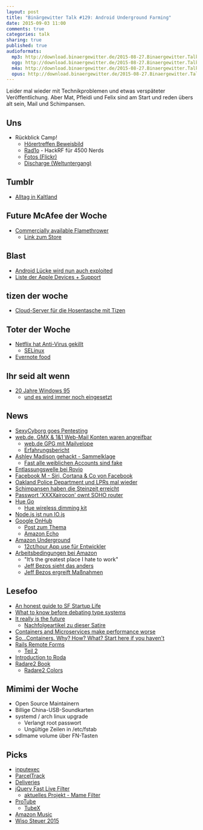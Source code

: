 ```yaml
---
layout: post
title: "Binärgewitter Talk #129: Android Underground Farming"
date: 2015-09-03 11:00
comments: true
categories: talk
sharing: true
published: true
audioformats:
  mp3: http://download.binaergewitter.de/2015-08-27.Binaergewitter.Talk.129.mp3
  ogg: http://download.binaergewitter.de/2015-08-27.Binaergewitter.Talk.129.ogg
  m4a: http://download.binaergewitter.de/2015-08-27.Binaergewitter.Talk.129.m4a
  opus: http://download.binaergewitter.de/2015-08-27.Binaergewitter.Talk.129.opus
---
```

Leider mal wieder mit Technikproblemen und etwas verspäteter Veröffentlichung. Aber Mat, Pfleidi und Felix sind am Start und reden übers alt sein, Mail und Schimpansen.

## Uns

- Rückblick Camp!
  * [Hörertreffen Beweisbild]( https://twitter.com/schmittlauch/status/632637800291155968 )
  * [Rad1o]( https://rad1o.badge.events.ccc.de/ ) - HackRF für 4500 Nerds
  * [Fotos (Flickr)]( https://secure.flickr.com/search/?text=cccamp15 )
  * [Discharge (Weltuntergang)]( https://www.flickr.com/photos/schwarzbrot/20447504269/ )

## Tumblr

- [Alltag in Kaltland]( http://alltaginkaltland.tumblr.com/ )

## Future McAfee der Woche

- [Commercially available Flamethrower]( http://arstechnica.com/tech-policy/2015/08/facing-possible-ban-more-americans-are-buying-new-and-legal-900-flamethrowers/ )
  * [Link zum Store]( http://store.xm42.com/category-s/106.htm )

## Blast

- [Android Lücke wird nun auch exploited]( http://arstechnica.com/security/2015/08/major-android-remote-access-vulnerability-is-now-being-exploited/ )
- [Liste der Apple Devices + Support]( https://en.wikipedia.org/wiki/List_of_iOS_devices )

## tizen der woche
- [Cloud-Server für die Hosentasche mit Tizen]( http://www.pro-linux.de/news/1/22653/the-egg-cloud-server-fuer-die-hosentasche-mit-tizen-als-betriebssystem.html )

## Toter der Woche

- [Netflix hat Anti-Virus gekillt]( http://www.forbes.com/sites/thomasbrewster/2015/08/26/netflix-and-death-of-anti-virus/ )
  * [SELinux]( https://en.wikipedia.org/wiki/Security-Enhanced_Linux )
- [Evernote food]( https://blog.evernote.com/blog/2015/08/26/evernote-to-end-support-for-evernote-food-apps/ )

## Ihr seid alt wenn

- [20 Jahre Windows 95]( http://www.heise.de/newsticker/meldung/Vor-20-Jahren-Windows-95-erscheint-2788119.html )
  * [und es wird immer noch eingesetzt](http://www.golem.de/news/20-jahre-im-einsatz-lebenserhaltende-massnahmen-bei-windows-95-1508-115901.html )

## News

- [SexyCyborg goes Pentesting]( http://imgur.com/a/c4WNF )
- [web.de, GMX & 1&1 Web-Mail Konten waren angreifbar]( https://www.wired.de/collection/latest/so-konnten-fremde-euer-postfach-bei-web-de-gmx-oder-1-1-eindringen )
  * [web.de GPG mit Mailvelope]( https://www.mailvelope.com/de/ )
  * [Erfahrungsbericht]( http://www.zeit.de/digital/datenschutz/2015-08/gmx-webde-mail-verschluesselung-pgp-anleitung )
- [Ashley Madison gehackt - Sammelklage]( http://www.heise.de/newsticker/meldung/Ashley-Madison-Sammelklage-nach-Hack-gegen-Seitensprung-Portal-2789960.html )
  * [Fast alle weiblichen Accounts sind fake]( http://gizmodo.com/almost-none-of-the-women-in-the-ashley-madison-database-1725558944 )
- [Entlassungswelle bei Rovio]( http://arstechnica.com/business/2015/08/angry-birds-studio-cuts-260-jobs-after-revenue-continues-to-fall/ )
- [Facebook M - Siri, Cortana & Co von Facebook]( http://techcrunch.com/2015/08/26/facebook-is-adding-a-personal-assistant-called-m-to-your-messenger-app/?ncid=rss#.ifzygk:NTZM )
- [Oakland Police Department und LPRs mal wieder]( http://arstechnica.com/tech-policy/2015/08/cops-decide-to-collect-less-license-plate-data-after-80gb-drive-got-full/ )
- [Schimpansen haben die Steinzeit erreicht]( http://www.bbc.com/earth/story/20150818-chimps-living-in-the-stone-age )
- [Passwort 'XXXXairocon' ownt SOHO router]( http://www.theregister.co.uk/2015/08/27/password_xxxxairocon_pops_routers/ )
- [Hue Go]( http://www2.meethue.com/en-us/the-range/hue-go/ )
  * [Hue wireless dimming kit]( http://www2.meethue.com/en-us/the-range/hue-wireless-dimming-kit/ )
- [Node.js ist nun IO.js]( https://github.com/nodejs/node#cnv )
- [Google OnHub]( https://on.google.com/hub/ )
  * [Post zum Thema]( http://sixcolors.com/post/2015/08/google-gets-into-the-wi-fi-router-gameand-plants-a-flag-in-your-house/ ) 
  * [Amazon Echo]( http://www.amazon.com/Amazon-SK705DI-Echo/dp/B00X4WHP5E )
- [Amazon Underground]( http://www.golem.de/news/amazon-underground-hunderte-gratis-apps-im-tausch-gegen-ueberwachung-1508-115974.html )
  * [12ct/hour App use für Entwickler]( http://arstechnica.com/gaming/2015/08/amazons-new-games-and-apps-store-free-for-users-12%C2%A2-an-hour-for-devs/ )
- [Arbeitsbedingungen bei Amazon]( http://www.nytimes.com/2015/08/16/technology/inside-amazon-wrestling-big-ideas-in-a-bruising-workplace.html )
  * "It’s the greatest place I hate to work"
  * [Jeff Bezos sieht das anders]( http://www.zeit.de/wirtschaft/unternehmen/2015-08/mazon-jeff-bezos-new-york-times-mitarbeiter-ausbeutung )
  * [Jeff Bezos ergreift Maßnahmen]( http://www.theonion.com/article/jeff-bezos-assures-amazon-employees-hr-working-100-51121 )

## Lesefoo

- [An honest guide to SF Startup Life]( https://medium.com/@padlet/an-honest-guide-to-the-san-francisco-startup-life-6df13d23689 )
- [What to know before debating type systems]( https://cdsmith.wordpress.com/2011/01/09/an-old-article-i-wrote/ )
- [It really is the future]( http://blog.circleci.com/it-really-is-the-future/ )
  * [Nachfolgeartikel zu dieser Satire]( http://blog.circleci.com/its-the-future/ )
- [Containers and Microservices make performance worse]( https://speakerdeck.com/garethr/containers-and-microservices-make-performance-worse )
- [So…Containers. Why? How? What? Start here if you haven't]( http://www.standalone-sysadmin.com/blog/2015/07/so-containers-why-how-what-start-here-if-you-havent/ )
- [Rails Remote Forms]( http://www.alfajango.com/blog/rails-3-remote-links-and-forms/ )
  * [Teil 2]( http://www.alfajango.com/blog/rails-3-remote-links-and-forms-data-type-with-jquery/  )
- [Introduction to Roda]( http://twin.github.io/introduction-to-roda/ )
- [Radare2 Book]( https://www.gitbook.com/book/radare/radare2book/details )
  * [Radare2 Colors]( http://radare.gitbooks.io/radare2book/content/configuration/colors.html )

## Mimimi der Woche

- Open Source Maintainern
- Billige China-USB-Soundkarten
- systemd  / arch linux upgrade
  * Verlangt root passwort
  * Ungültige Zeilen in /etc/fstab 
- sdlmame volume über FN-Tasten

## Picks

- [inputexec]( https://pypi.python.org/pypi/inputexec )
- [ParcelTrack]( https://itunes.apple.com/de/app/parceltrack-delivery-tracking/id840216376?l=en&mt=8 )
- [Deliveries]( http://junecloud.com/software/iphone/deliveries.html )
- [jQuery Fast Live Filter]( http://anthonybush.com/projects/jquery_fast_live_filter/ )
  * [aktuelles Projekt - Mame Filter]( http://gum.krebsco.de/mame-games-filter.html )
- [ProTube]( https://itunes.apple.com/de/app/protube-for-youtube/id931201696?l=en&mt=8 )
  * [TubeX]( https://itunes.apple.com/de/app/tubex-videos-music-for-youtube/id939906112?l=en&mt=8 )
- [Amazon Music]( http://www.amazon.de/gp/feature.html?docId=1000755443 )
- [Wiso Steuer 2015]( https://www.buhl.de/produkte/alle/wiso-steuer-mac/product.html )

